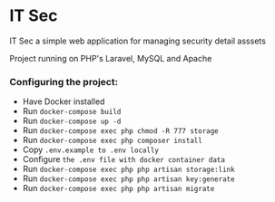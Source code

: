 # IT Sec
IT Sec a simple web application for managing security detail asssets

Project running on PHP's Laravel, MySQL and Apache
### Configuring the project:  
- Have Docker installed   
- Run ```docker-compose build```  
- Run ```docker-compose up -d```  
- Run ```docker-compose exec php chmod -R 777 storage```
- Run ```docker-compose exec php composer install```  
- Copy ```.env.example to .env locally```  
- Configure ```the .env file with docker container data```
- Run ```docker-compose exec php php artisan storage:link ```
- Run ```docker-compose exec php php artisan key:generate```
- Run ```docker-compose exec php php artisan migrate```
